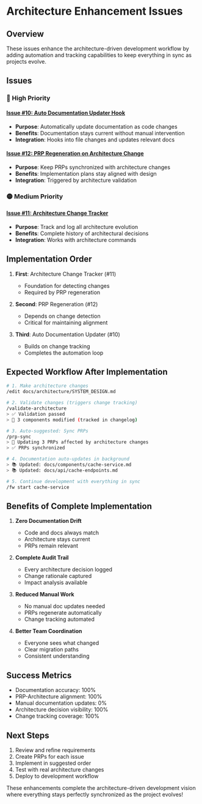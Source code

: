 # Architecture Enhancement Issues

## Overview
These issues enhance the architecture-driven development workflow by adding automation and tracking capabilities to keep everything in sync as projects evolve.

## Issues

### 🔴 High Priority

#### [Issue #10: Auto Documentation Updater Hook](./issue-010-auto-doc-updater.md)
- **Purpose**: Automatically update documentation as code changes
- **Benefits**: Documentation stays current without manual intervention
- **Integration**: Hooks into file changes and updates relevant docs

#### [Issue #12: PRP Regeneration on Architecture Change](./issue-012-prp-regeneration-on-architecture-change.md)
- **Purpose**: Keep PRPs synchronized with architecture changes
- **Benefits**: Implementation plans stay aligned with design
- **Integration**: Triggered by architecture validation

### 🟡 Medium Priority

#### [Issue #11: Architecture Change Tracker](./issue-011-architecture-change-tracker.md)
- **Purpose**: Track and log all architecture evolution
- **Benefits**: Complete history of architectural decisions
- **Integration**: Works with architecture commands

## Implementation Order

1. **First**: Architecture Change Tracker (#11)
   - Foundation for detecting changes
   - Required by PRP regeneration

2. **Second**: PRP Regeneration (#12)
   - Depends on change detection
   - Critical for maintaining alignment

3. **Third**: Auto Documentation Updater (#10)
   - Builds on change tracking
   - Completes the automation loop

## Expected Workflow After Implementation

```bash
# 1. Make architecture changes
/edit docs/architecture/SYSTEM_DESIGN.md

# 2. Validate changes (triggers change tracking)
/validate-architecture
> ✅ Validation passed
> 📝 3 components modified (tracked in changelog)

# 3. Auto-suggested: Sync PRPs
/prp-sync
> 🔄 Updating 3 PRPs affected by architecture changes
> ✅ PRPs synchronized

# 4. Documentation auto-updates in background
> 📚 Updated: docs/components/cache-service.md
> 📚 Updated: docs/api/cache-endpoints.md

# 5. Continue development with everything in sync
/fw start cache-service
```

## Benefits of Complete Implementation

1. **Zero Documentation Drift**
   - Code and docs always match
   - Architecture stays current
   - PRPs remain relevant

2. **Complete Audit Trail**
   - Every architecture decision logged
   - Change rationale captured
   - Impact analysis available

3. **Reduced Manual Work**
   - No manual doc updates needed
   - PRPs regenerate automatically
   - Change tracking automated

4. **Better Team Coordination**
   - Everyone sees what changed
   - Clear migration paths
   - Consistent understanding

## Success Metrics

- Documentation accuracy: 100%
- PRP-Architecture alignment: 100%
- Manual documentation updates: 0%
- Architecture decision visibility: 100%
- Change tracking coverage: 100%

## Next Steps

1. Review and refine requirements
2. Create PRPs for each issue
3. Implement in suggested order
4. Test with real architecture changes
5. Deploy to development workflow

These enhancements complete the architecture-driven development vision where everything stays perfectly synchronized as the project evolves!
